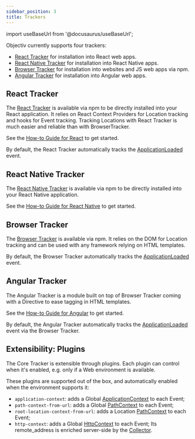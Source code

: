 ```yaml
---
sidebar_position: 3
title: Trackers
---
```


import useBaseUrl from '@docusaurus/useBaseUrl';

Objectiv currently supports four trackers:
* [React Tracker](#react-tracker) for installation into React web apps.
* [React Native Tracker](#react-tracker) for installation into React Native apps.
* [Browser Tracker](#browser-tracker) for installation into websites and JS web apps via npm.
* [Angular Tracker](#angular-tracker) for installation into Angular web apps.

## React Tracker
The [React Tracker](/tracking/react/how-to-guides/getting-started.md) is available via npm to be directly installed into your React application.
It relies on React Context Providers for Location tracking and hooks for Event tracking. Tracking Locations with React Tracker is much easier and reliable than with BrowserTracker.

See the [How-to Guide for React](/tracking/react/how-to-guides/getting-started.md) to get started.

By default, the React Tracker automatically tracks the
[ApplicationLoaded](/tracking/react/api-reference/eventTrackers/trackApplicationLoadedEvent.md) event.

## React Native Tracker
The [React Native Tracker](/tracking/react-native/how-to-guides/getting-started.md) is available via npm to be directly installed into your React Native application.

See the [How-to Guide for React Native](/tracking/react-native/how-to-guides/getting-started.md) to get started.

## Browser Tracker
The [Browser Tracker](/tracking/browser/how-to-guides/getting-started.md) is available via npm. 
It relies on the DOM for Location tracking and can be used with any framework relying on HTML templates.

By default, the Browser Tracker automatically tracks the 
[ApplicationLoaded](/tracking/browser/api-reference/eventTrackers/trackApplicationLoadedEvent.md) event.

## Angular Tracker
The Angular Tracker is a module built on top of Browser Tracker coming with a Directive to ease tagging in HTML templates. 

See the [How-to Guide for Angular](/tracking/angular/how-to-guides/getting-started.md) to get started.

By default, the Angular Tracker automatically tracks the 
[ApplicationLoaded](/tracking/browser/api-reference/eventTrackers/trackApplicationLoadedEvent.md) event via the Browser Tracker.

## Extensibility: Plugins
The Core Tracker is extensible through plugins. Each plugin can control when it's enabled, e.g. only if a Web
environment is available.

These plugins are supported out of the box, and automatically enabled when the environment supports it:
* `application-context`: adds a Global [ApplicationContext](/taxonomy/reference/global-contexts/ApplicationContext.md) 
  to each Event;
* `path-context-from-url`: adds a Global [PathContext](/taxonomy/reference/global-contexts/PathContext.md)
  to each Event;
* `root-location-context-from-url`: adds a Location [PathContext](/taxonomy/reference/location-contexts/RootLocationContext.md)
  to each Event;
* `http-context`: adds a Global [HttpContext](/taxonomy/reference/global-contexts/HttpContext.md)
  to each Event; Its remote_address is enriched server-side by the [Collector](/tracking/collector/introduction.md).
